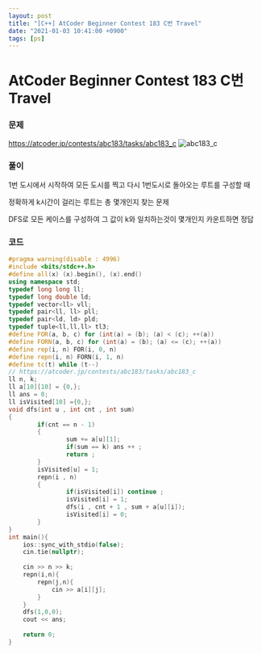 ```yaml
---
layout: post
title: "[C++] AtCoder Beginner Contest 183 C번 Travel"
date: "2021-01-03 10:41:00 +0900"
tags: [ps]
---
```


# AtCoder Beginner Contest 183 C번 Travel
### 문제

https://atcoder.jp/contests/abc183/tasks/abc183_c
![abc183_c](https://i.imgur.com/pySboXc.png)
  
  
### 풀이

1번 도시에서 시작하여 모든 도시를 찍고 다시 1번도시로 돌아오는 루트를 구성할 때 

정확하게 k시간이 걸리는 루트는 총 몇개인지 찾는 문제

DFS로 모든 케이스를 구성하여 그 값이 k와 일치하는것이 몇개인지 카운트하면 정답

### 코드

```cpp
#pragma warning(disable : 4996)
#include <bits/stdc++.h>
#define all(x) (x).begin(), (x).end()
using namespace std;
typedef long long ll;
typedef long double ld;
typedef vector<ll> vll;
typedef pair<ll, ll> pll;
typedef pair<ld, ld> pld;
typedef tuple<ll,ll,ll> tl3;
#define FOR(a, b, c) for (int(a) = (b); (a) < (c); ++(a))
#define FORN(a, b, c) for (int(a) = (b); (a) <= (c); ++(a))
#define rep(i, n) FOR(i, 0, n)
#define repn(i, n) FORN(i, 1, n)
#define tc(t) while (t--)
// https://atcoder.jp/contests/abc183/tasks/abc183_c
ll n, k;
ll a[10][10] = {0,};
ll ans = 0;
ll isVisited[10] ={0,};
void dfs(int u , int cnt , int sum)
{       
        if(cnt == n - 1)
        {
                sum += a[u][1];
                if(sum == k) ans ++ ;
                return ;
        }
        isVisited[u] = 1;
        repn(i , n)
        {
                if(isVisited[i]) continue ;
                isVisited[i] = 1;
                dfs(i , cnt + 1 , sum + a[u][i]);
                isVisited[i] = 0;
        }
}   
int main(){
    ios::sync_with_stdio(false);
    cin.tie(nullptr);
    
    cin >> n >> k;
    repn(i,n){
        repn(j,n){
            cin >> a[i][j];
        }
    }
    dfs(1,0,0);
    cout << ans;
 
    return 0;
}
```